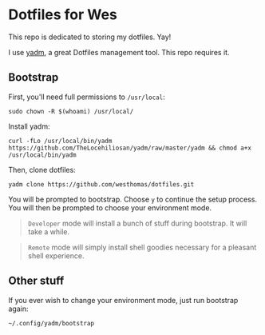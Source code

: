 # Dotfiles for Wes

This repo is dedicated to storing my dotfiles. Yay!

I use [yadm](https://yadm.io/), a great Dotfiles management tool. This repo requires it.


## Bootstrap

First, you'll need full permissions to `/usr/local`:

```
sudo chown -R $(whoami) /usr/local/
```


Install yadm:

```
curl -fLo /usr/local/bin/yadm https://github.com/TheLocehiliosan/yadm/raw/master/yadm && chmod a+x /usr/local/bin/yadm
```


Then, clone dotfiles:

```
yadm clone https://github.com/westhomas/dotfiles.git
```

You will be prompted to bootstrap. Choose `y` to continue the setup process. You will then be prompted to choose your environment mode.

> `Developer` mode will install a bunch of stuff during bootstrap. It will take a while.

> `Remote` mode will simply install shell goodies necessary for a pleasant shell experience.


## Other stuff

If you ever wish to change your environment mode, just run bootstrap again:

```
~/.config/yadm/bootstrap
```

